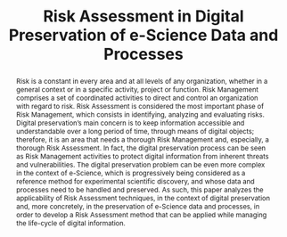 ---
abstract: Risk is a constant in every area and at all levels of any organization,
  whether in a general context or in a specific activity, project or function. Risk
  Management comprises a set of coordinated activities to direct and control an organization
  with regard to risk. Risk Assessment is considered the most important phase of Risk
  Management, which consists in identifying, analyzing and evaluating risks. Digital
  preservation’s main concern is to keep information accessible and understandable
  over a long period of time, through means of digital objects; therefore, it is an
  area that needs a thorough Risk Management and, especially, a thorough Risk Assessment.
  In fact, the digital preservation process can be seen as Risk Management activities
  to protect digital information from inherent threats and vulnerabilities. The digital
  preservation problem can be even more complex in the context of e-Science, which
  is progressively being considered as a reference method for experimental scientific
  discovery, and whose data and processes need to be handled and preserved. As such,
  this paper analyzes the applicability of Risk Assessment techniques, in the context
  of digital preservation and, more concretely, in the preservation of e-Science data
  and processes, in order to develop a Risk Assessment method that can be applied
  while managing the life-cycle of digital information.
creators:
- Canteiro, Sara
- Barateiro, José
date: null
document_url: https://services.phaidra.univie.ac.at/api/object/o:294215/download
grand_parent: iPRES
institutions: []
keywords:
- singapore
- risk management
- risk assessment
- digital preservation
- e- science
landing_page_url: https://phaidra.univie.ac.at/o:294215
language: eng
layout: publication
license: CC BY-SA 3.0 AT
notes_url: null
parent: iPRES 2011
publication_type: paper
size: 1140000
slides_url: null
source_name: iPRES
title: Risk Assessment in Digital Preservation of e-Science Data and Processes
year: 2011
---